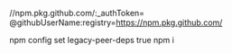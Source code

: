
<!-- firstly you should add .npmrc file and add below script and access token -->
//npm.pkg.github.com/:_authToken=
@githubUserName:registry=https://npm.pkg.github.com/

<!-- NPM install -->
npm config set legacy-peer-deps true
npm i